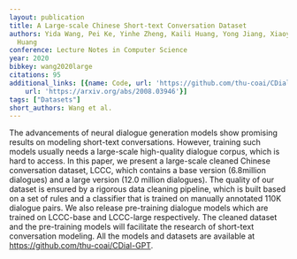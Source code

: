 ```yaml
---
layout: publication
title: A Large-scale Chinese Short-text Conversation Dataset
authors: Yida Wang, Pei Ke, Yinhe Zheng, Kaili Huang, Yong Jiang, Xiaoyan Zhu, Minlie
  Huang
conference: Lecture Notes in Computer Science
year: 2020
bibkey: wang2020large
citations: 95
additional_links: [{name: Code, url: 'https://github.com/thu-coai/CDial-GPT'}, {name: Paper,
    url: 'https://arxiv.org/abs/2008.03946'}]
tags: ["Datasets"]
short_authors: Wang et al.
---
```

The advancements of neural dialogue generation models show promising results
on modeling short-text conversations. However, training such models usually
needs a large-scale high-quality dialogue corpus, which is hard to access. In
this paper, we present a large-scale cleaned Chinese conversation dataset,
LCCC, which contains a base version (6.8million dialogues) and a large version
(12.0 million dialogues). The quality of our dataset is ensured by a rigorous
data cleaning pipeline, which is built based on a set of rules and a classifier
that is trained on manually annotated 110K dialogue pairs. We also release
pre-training dialogue models which are trained on LCCC-base and LCCC-large
respectively. The cleaned dataset and the pre-training models will facilitate
the research of short-text conversation modeling. All the models and datasets
are available at https://github.com/thu-coai/CDial-GPT.